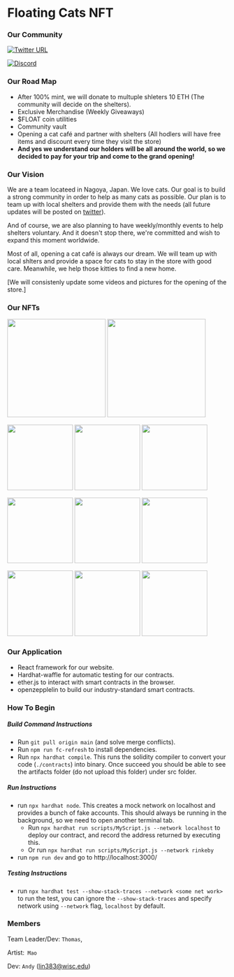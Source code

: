 # Floating Cats NFT

### Our Community

[![Twitter URL](https://img.shields.io/twitter/url/https/twitter.com/FloatingCatsNFT.svg?style=social&label=Follow%20%40FloatingCatsNFT)](https://twitter.com/FloatingCatsNFT)

[![Discord](https://discord.com/api/guilds/936119402699567154/widget.png?style=banner4)](https://discord.gg/floatingcats)

### Our Road Map

- After 100% mint, we will donate to multuple shleters 10 ETH (The community will decide on the shelters).
- Exclusive Merchandise (Weekly Giveaways)
- $FLOAT coin utilities
- Community vault
- Opening a cat café and partner with shelters (All hodlers will have free items and discount every time they visit the store)
- **And yes we understand our holders will be all around the world, so we decided to pay for your trip and come to the grand opening!**

### Our Vision

We are a team locateed in Nagoya, Japan. We love cats. Our goal is to build a strong community in order to help as many cats as possible. Our plan is to team up with local shelters and provide them with the needs (all future updates will be posted on [twitter](https://twitter.com/FloatingCatsNFT)).

And of course, we are also planning to have weekly/monthly events to help shelters voluntary. And it doesn't stop there, we're committed and wish to expand this moment worldwide.

Most of all, opening a cat café is always our dream. We will team up with local shlters and provide a space for cats to stay in the store with good care. Meanwhile, we help those kitties to find a new home.

[We will consistenly update some videos and pictures for the opening of the store.]

### Our NFTs

<img src="https://user-images.githubusercontent.com/61571167/151490692-cb708f30-26cf-46d7-89e0-ee24d90b77cb.mp4" width="225" /> <img src="https://user-images.githubusercontent.com/61571167/151490708-090993da-3baa-42b4-8fc9-14f30472ff1d.mp4" width="225" />

<img src="https://user-images.githubusercontent.com/61571167/151492442-3559c69e-b8b7-4868-9183-3ebfff861129.JPEG" width="150" /> <img src="https://user-images.githubusercontent.com/61571167/151492462-958626ea-d688-4c26-9c7d-56f5384872dd.JPEG" width="150" /> <img src="https://user-images.githubusercontent.com/61571167/151492475-a31ebed1-b909-4e49-996a-95f5ca2a9e2b.JPG" width="150" />

<img src="https://user-images.githubusercontent.com/61571167/151492504-c31a6267-4df0-4e56-b700-403776635171.JPEG" width="150" /> <img src="https://user-images.githubusercontent.com/61571167/151492524-e2d13cad-1e77-4511-a0b4-9a01d65c37e2.jpg" width="150" /> <img src="https://user-images.githubusercontent.com/61571167/151492533-cebde53d-3f68-489b-aa55-a35b4331cd24.jpg" width="150" />

<img src="https://user-images.githubusercontent.com/61571167/151492539-07ff5b9e-3705-4c9c-916f-e29c7bbcbe2d.jpg" width="150" /> <img src="https://user-images.githubusercontent.com/61571167/151492547-7de80c49-0e00-45e6-9dc1-e986315033a6.jpg" width="150" /> <img src="https://user-images.githubusercontent.com/61571167/151492552-406736a2-0458-4521-90f9-7c81e273e4df.jpeg" width="150" />

### Our Application

- React framework for our website.
- Hardhat-waffle for automatic testing for our contracts.
- ether.js to interact with smart contracts in the browser.
- openzepplelin to build our industry-standard smart contracts.

### How To Begin

##### Build Command Instructions

- Run `git pull origin main` (and solve merge conflicts).
- Run `npm run fc-refresh` to install dependencies.
- Run `npx hardhat compile`. This runs the solidity compiler to convert your code (`./contracts`) into binary. Once succeed you should be able to see the artifacts folder (do not upload this folder) under src folder.

##### Run Instructions

- run `npx hardhat node`. This creates a mock network on localhost and provides a bunch of fake accounts. This should always be running in the background, so we need to open another terminal tab.
  - Run `npx hardhat run scripts/MyScript.js --network localhost` to deploy our contract, and record the address returned by executing this.
  - Or run `npx hardhat run scripts/MyScript.js --network rinkeby`
- run `npm run dev` and go to http://localhost:3000/

##### Testing Instructions

- run `npx hardhat test --show-stack-traces --network <some net work>` to run the test, you can ignore the `--show-stack-traces` and specify network using `--network` flag, `localhost` by default.
  <!-- - run `npx hardhat accounts` to execute hardhat.config.js to print a list of addresses. -->
  <!-- - run `npx hardhat balance --account <0x... address>` to execute hardhat.config.js to print the account balance. -->

### Members

Team Leader/Dev: `Thomas`,

Artist:` Mao`

Dev: `Andy` (lin383@wisc.edu)
